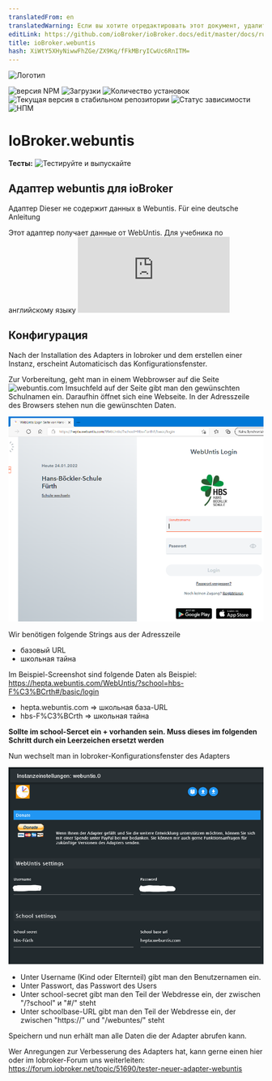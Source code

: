 ```yaml
---
translatedFrom: en
translatedWarning: Если вы хотите отредактировать этот документ, удалите поле «translationFrom», в противном случае этот документ будет снова автоматически переведен
editLink: https://github.com/ioBroker/ioBroker.docs/edit/master/docs/ru/adapterref/iobroker.webuntis/readme/readme.de.md
title: ioBroker.webuntis
hash: XiWtY5XHyNiwwFhZGe/ZX9Kq/fFkMBryICwUc6RnITM=
---
```

![Логотип](https://github.com/Newan/ioBroker.webuntis/admin/webuntis.png)

![версия NPM](https://img.shields.io/npm/v/iobroker.webuntis.svg)
![Загрузки](https://img.shields.io/npm/dm/iobroker.webuntis.svg)
![Количество установок](https://iobroker.live/badges/webuntis-installed.svg)
![Текущая версия в стабильном репозитории](https://iobroker.live/badges/webuntis-stable.svg)
![Статус зависимости](https://img.shields.io/david/Newan/iobroker.webuntis.svg)
![НПМ](https://nodei.co/npm/iobroker.webuntis.png?downloads=true)

# IoBroker.webuntis
**Тесты:** ![Тестируйте и выпускайте](https://github.com/Newan/ioBroker.webuntis/workflows/Test%20and%20Release/badge.svg)

## Адаптер webuntis для ioBroker
Адаптер Dieser не содержит данных в Webuntis. Für eine deutsche Anleitung

Этот адаптер получает данные от WebUntis. Для учебника по английскому языку ![кликните сюда](https://github.com/Newan/ioBroker.webuntis/readme.md)

## Конфигурация
Nach der Installation des Adapters in Iobroker und dem erstellen einer Instanz, erscheint Automaticisch das Konfigurationsfenster.

Zur Vorbereitung, geht man in einem Webbrowser auf die Seite ![webuntis.com](https://webuntis.com) Imsuchfeld auf der Seite gibt man den gewünschten Schulnamen ein.
Daraufhin öffnet sich eine Webseite. In der Adresszeile des Browsers stehen nun die gewünschten Daten.

![webuntis_start](../../../../en/adapterref/iobroker.webuntis/readme/img/webuntis_start.png)

Wir benötigen folgende Strings aus der Adresszeile

- базовый URL
- школьная тайна

Im Beispiel-Screenshot sind folgende Daten als Beispiel: https://hepta.webuntis.com/WebUntis/?school=hbs-F%C3%BCrth#/basic/login

- hepta.webuntis.com => школьная база-URL
- hbs-F%C3%BCrth => школьная тайна

**Sollte im school-Sercet ein __+__ vorhanden sein. Muss dieses im folgenden Schritt durch ein Leerzeichen ersetzt werden**

Nun wechselt man in Iobroker-Konfigurationsfenster des Adapters

![webuntis_config](../../../../en/adapterref/iobroker.webuntis/readme/img/webuntis_config.png)

- Unter Username (Kind oder Elternteil) gibt man den Benutzernamen ein.
- Unter Passwort, das Passwort des Users
- Unter school-secret gibt man den Teil der Webdresse ein, der zwischen "/?school" и "#/" steht
- Unter schoolbase-URL gibt man den Teil der Webdresse ein, der zwischen "https://" und "/webuntes/" steht

Speichern und nun erhält man alle Daten die der Adapter abrufen kann.

Wer Anregungen zur Verbesserung des Adapters hat, kann gerne einen hier oder im Iobroker-Forum uns weiterleiten: https://forum.iobroker.net/topic/51690/tester-neuer-adapter-webuntis